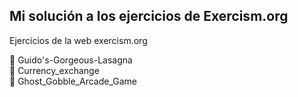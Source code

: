 ## Mi solución a los ejercicios de Exercism.org
Ejercicios de la web exercism.org

:large_orange_diamond: Guido's-Gorgeous-Lasagna   
:large_orange_diamond: Currency_exchange   
:large_orange_diamond: Ghost_Gobble_Arcade_Game
